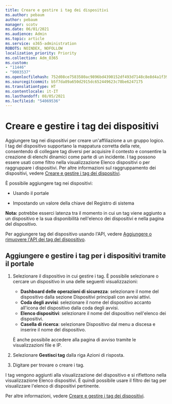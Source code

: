 ```yaml
---
title: Creare e gestire i tag dei dispositivi
ms.author: pebaum
author: pebaum
manager: scotv
ms.date: 06/01/2021
ms.audience: Admin
ms.topic: article
ms.service: o365-administration
ROBOTS: NOINDEX, NOFOLLOW
localization_priority: Priority
ms.collection: Adm_O365
ms.custom:
- "11446"
- "9003537"
ms.openlocfilehash: 752d08ce7583580ac9896bd4390152df493d7148c8e8d4a1f39d86fc87785a7f
ms.sourcegitcommit: b5f7da89a650d2915dc652449623c78be6247175
ms.translationtype: HT
ms.contentlocale: it-IT
ms.lasthandoff: 08/05/2021
ms.locfileid: "54069536"
---
```

# <a name="create-and-manage-device-tags-or-groups"></a>Creare e gestire i tag dei dispositivi

Aggiungere tag nei dispositivi per creare un'affiliazione a un gruppo logico. I tag del dispositivo supportano la mappatura corretta della rete, consentendo di collegare tag diversi per acquisire il contesto e consentire la creazione di elenchi dinamici come parte di un incidente. I tag possono essere usati come filtro nella visualizzazione Elenco dispositivi o per raggruppare i dispositivi. Per altre informazioni sul raggruppamento dei dispositivi, vedere [Creare e gestire i tag dei dispositivi](/microsoft-365/security/defender-endpoint/machine-tags).

È possibile aggiungere tag nei dispositivi:

- Usando il portale

- Impostando un valore della chiave del Registro di sistema
 
**Nota:** potrebbe esserci latenza tra il momento in cui un tag viene aggiunto a un dispositivo e la sua disponibilità nell'elenco dei dispositivi e nella pagina del dispositivo.

Per aggiungere tag del dispositivo usando l'API, vedere [Aggiungere o rimuovere l'API dei tag del dispositivo](/microsoft-365/security/defender-endpoint/add-or-remove-machine-tags).

## <a name="add-and-manage-device-tags-using-the-portal"></a>Aggiungere e gestire i tag per i dispositivi tramite il portale

1. Selezionare il dispositivo in cui gestire i tag. È possibile selezionare o cercare un dispositivo in una delle seguenti visualizzazioni:

    - **Dashboard delle operazioni di sicurezza**: selezionare il nome del dispositivo dalla sezione Dispositivi principali con avvisi attivi.
    - **Coda degli avvisi**: selezionare il nome del dispositivo accanto all'icona del dispositivo dalla coda degli avvisi.
    - **Elenco dispositivi**: selezionare il nome del dispositivo nell'elenco dei dispositivi.
    - **Casella di ricerca**: selezionare Dispositivo dal menu a discesa e inserire il nome del dispositivo.

    È anche possibile accedere alla pagina di avviso tramite le visualizzazioni file e IP.

1. Selezionare **Gestisci tag** dalla riga Azioni di risposta.

1. Digitare per trovare o creare i tag.

I tag vengono aggiunti alla visualizzazione del dispositivo e si riflettono nella visualizzazione Elenco dispositivi. È quindi possibile usare il filtro dei tag per visualizzare l'elenco di dispositivi pertinente.

Per altre informazioni, vedere [Creare e gestire i tag dei dispositivi](/microsoft-365/security/defender-endpoint/machine-tags).